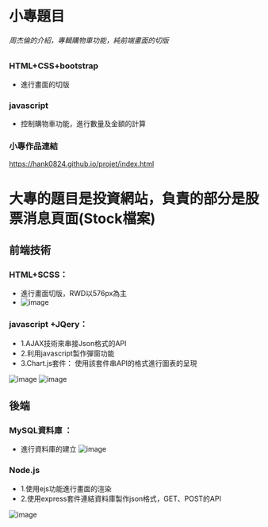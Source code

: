 # 小專題目
###### 周杰倫的介紹，專輯購物車功能，純前端畫面的切版  

### HTML+CSS+bootstrap 

* 進行畫面的切版

### javascript 

* 控制購物車功能，進行數量及金額的計算


### 小專作品連結
https://hank0824.github.io/projet/index.html

# 大專的題目是投資網站，負責的部分是股票消息頁面(Stock檔案)

## 前端技術
### HTML+SCSS：
* 進行畫面切版，RWD以576px為主
* ![image](https://github.com/hank0824/hank0824.github.io/assets/64567910/b171a0a9-ef49-449e-8cb0-c12701124793)

          
### javascript +JQery：  
* 1.AJAX技術來串接Json格式的API
* 2.利用javascript製作彈窗功能
* 3.Chart.js套件：
        使用該套件串API的格式進行圖表的呈現

![image](https://github.com/hank0824/hank0824.github.io/assets/64567910/362ce44f-6900-48d4-987c-ea9ca4bb4879)
![image](https://github.com/hank0824/hank0824.github.io/assets/64567910/716ac5d3-22bf-4e41-8285-c5906e4fe2f5)

## 後端
### MySQL資料庫 ：
* 進行資料庫的建立
![image](https://github.com/hank0824/hank0824.github.io/assets/64567910/370c6040-54c0-4373-a4eb-67427b8158f2)

### Node.js 
* 1.使用ejs功能進行畫面的渲染
* 2.使用express套件連結資料庫製作json格式，GET、POST的API

![image](https://github.com/hank0824/hank0824.github.io/assets/64567910/eaf73180-96cc-4af9-8f9c-838782d16a79)
